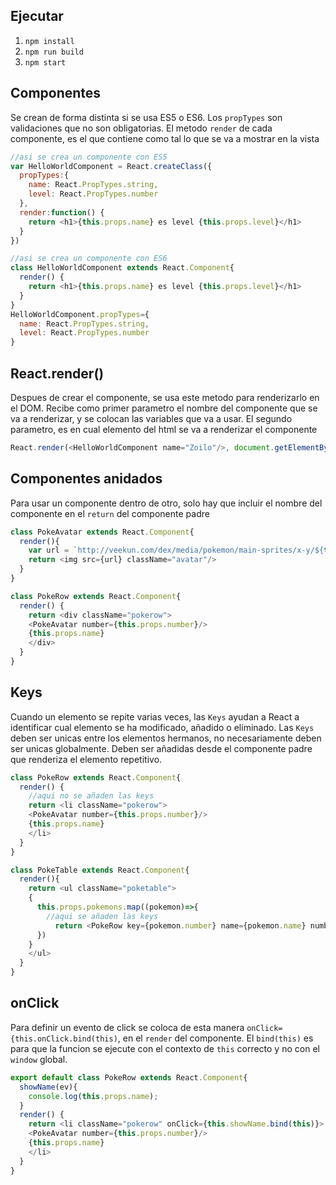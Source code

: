 ## Ejecutar
1. `npm install`
2. `npm run build`
3. `npm start`

## Componentes
Se crean de forma distinta si se usa ES5 o ES6. Los `propTypes` son validaciones que no son obligatorias. El metodo `render` de cada componente, es el que contiene como tal lo que se va a mostrar en la vista
```js
//asi se crea un componente con ES5
var HelloWorldComponent = React.createClass({
  propTypes:{
    name: React.PropTypes.string,
    level: React.PropTypes.number
  },
  render:function() {
    return <h1>{this.props.name} es level {this.props.level}</h1>
  }
})
```

```js
//asi se crea un componente con ES6
class HelloWorldComponent extends React.Component{
  render() {
    return <h1>{this.props.name} es level {this.props.level}</h1>
  }
}
HelloWorldComponent.propTypes={
  name: React.PropTypes.string,
  level: React.PropTypes.number
}
```
## React.render()

Despues de crear el componente, se usa este metodo para renderizarlo en el DOM. Recibe como primer parametro el nombre del componente que se va a renderizar, y se colocan
las variables que va a usar. El segundo parametro, es en cual elemento del html se va a renderizar el
componente
```js
React.render(<HelloWorldComponent name="Zoilo"/>, document.getElementById('container'))
```

## Componentes anidados
Para usar un componente dentro de otro, solo hay que incluir el nombre del componente en el `return` del componente padre
```js
class PokeAvatar extends React.Component{
  render(){
    var url = `http://veekun.com/dex/media/pokemon/main-sprites/x-y/${this.props.number}.png`
    return <img src={url} className="avatar"/>
  }
}

class PokeRow extends React.Component{
  render() {
    return <div className="pokerow">
    <PokeAvatar number={this.props.number}/>
    {this.props.name}
    </div>
  }
}
```

## Keys
Cuando un elemento se repite varias veces, las `Keys` ayudan a React a identificar cual elemento se ha modificado, añadido o eliminado. Las `Keys` deben ser unicas entre los elementos hermanos, no necesariamente deben ser unicas globalmente. Deben ser añadidas desde el componente padre que renderiza el elemento repetitivo.
```js
class PokeRow extends React.Component{
  render() {
    //aqui no se añaden las keys
    return <li className="pokerow">
    <PokeAvatar number={this.props.number}/>
    {this.props.name}
    </li>
  }
}

class PokeTable extends React.Component{
  render(){
    return <ul className="poketable">
    {
      this.props.pokemons.map((pokemon)=>{
        //aqui se añaden las keys
          return <PokeRow key={pokemon.number} name={pokemon.name} number={pokemon.number}/>
      })
    }
    </ul>
  }
}
```

## onClick
Para definir un evento de click se coloca de esta manera `onClick={this.onClick.bind(this)`, en el `render` del componente. El `bind(this)` es para que la funcion se ejecute con el contexto de `this` correcto y no con el `window` global. 
```js
export default class PokeRow extends React.Component{
  showName(ev){
    console.log(this.props.name);
  }
  render() {
    return <li className="pokerow" onClick={this.showName.bind(this)}>
    <PokeAvatar number={this.props.number}/>
    {this.props.name}
    </li>
  }
}
```